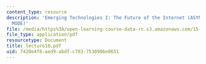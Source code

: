 ```yaml
---
content_type: resource
description: 'Emerging Technologies I: The Future of the Internet (ASYNCHRONOUS TRANSFER
  MODE)'
file: /media/https%3A/open-learning-course-data-rc.s3.amazonaws.com/15-565j-integrating-esystems-global-information-systems-spring-2002/7420e4f6aed9abdfc7037530906e0651_lecture10.pdf
file_type: application/pdf
resourcetype: Document
title: lecture10.pdf
uid: 7420e4f6-aed9-abdf-c703-7530906e0651
---
```

